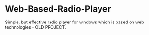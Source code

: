 # Web-Based-Radio-Player
Simple, but effective radio player for windows which is based on web technologies - OLD PROJECT.
